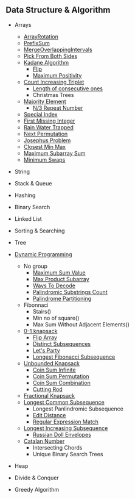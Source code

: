 ## Data Structure & Algorithm

- Arrays
  - [ArrayRotation](DSAlgo/src/Arrays/ArrayRotation.java)
  - [PrefixSum](DSAlgo/src/Arrays/easy/PrefixSum.java)
  - [MergeOverlappingIntervals](DSAlgo/src/Arrays/MergeOverLappingIntervals.java)
  - [Pick From Both Sides](DSAlgo/src/Arrays/PickFromBothSides.java)
  - [Kadane Algorithm](DSAlgo/src/Arrays/MaximumSubarraySum.java)
    - [Flip](DSAlgo/src/Arrays/Flip.java)
    - [Maximum Positivity](DSAlgo/src/Arrays/MaximumPositivity.java)
  - [Count Increasing Triplet](DSAlgo/src/Arrays/CoutingTriplets.java)
    - [Length of consecutive ones](DSAlgo/src/Arrays/LenOfLongestConsOnes.java)
    - Christmas Trees
  - [Majority Element](DSAlgo/src/Arrays/MajorityElement.java)
    - [N/3 Repeat Number](DSAlgo/src/Arrays/N3RepeatNo.java)
  - [Special Index](DSAlgo/src/Arrays/SpecialIndex.java)
  - [First Missing Integer](DSAlgo/src/Arrays/FirstMissingInteger.java)
  - [Rain Water Trapped](DSAlgo/src/Arrays/TrappingRainWater.java)
  - [Next Permutation](DSAlgo/src/Arrays/NextPermutation.java)
  - [Josephus Problem](DSAlgo/src/Arrays/JosephusProblem.java)
  - [Closest Min Max](DSAlgo/src/Arrays/ClosestMinMax.java)
  - [Maximum Subarray Sum](DSAlgo/src/Arrays/MaximumSubarraySum.java)
  - [Minimum Swaps](DSAlgo/src/Arrays/MinimumSwaps.java)
- String
- Stack & Queue
- Hashing
- Binary Search
- Linked List
- Sorting & Searching
- Tree
- [Dynamic Programming](DSAlgo/src/Dynamic_Programming_Library)

  - No group
    - [Maximum Sum Value](DSAlgo/src/Dynamic_Programming_Library/MaximumSumValue.java)
    - [Max Product Subarray](DSAlgo/src/Dynamic_Programming_Library/MaxProductSubArray.java)
    - [Ways To Decode](DSAlgo/src/Dynamic_Programming_Library/WaysToDecode.java)
    - [Palindromic Substrings Count](DSAlgo/src/Dynamic_Programming_Library/PalindromicSubstringsCount.java)
    - [Palindrome Partitioning](DSAlgo/src/Dynamic_Programming_Library/MinPalindromicCut.java)
  - Fibonnaci
    - Stairs()
    - Min no of square()
    - Max Sum Without Adjacent Elements()
  - [0-1 knapsack](DSAlgo/src/Dynamic_Programming_Library/Knapsack01.java)
    - [Flip Array](DSAlgo/src/Dynamic_Programming_Library/FlipArray.java)
    - [Distinct Subsequences](DSAlgo/src/Dynamic_Programming_Library/DistinctSubsequences.java)
    - [Let's Party](DSAlgo/src/Dynamic_Programming_Library/DanceArrangement.java)
    - [Longest Fibonacci Subsequence](DSAlgo/src/Dynamic_Programming_Library/LongestFibSubsequence.java)
  - [Unbounded Knapsack](DSAlgo/src/Dynamic_Programming_Library/UnboundedKnapsack.java)
    - [Coin Sum Infinite](DSAlgo/src/Dynamic_Programming_Library/CoinSumInfinite.java)
    - [Coin Sum Permutation](DSAlgo/src/Dynamic_Programming_Library/CoinSumPermutation.java)
    - [Coin Sum Combination](DSAlgo/src/Dynamic_Programming_Library/CoinSumCombination.java)
    - [Cutting Rod](DSAlgo/src/Dynamic_Programming_Library/CuttingRod.java)
  - [Fractional Knapsack](DSAlgo/src/Dynamic_Programming_Library/FractionalKnapsack.java)
  - [Longest Common Subsequence](DSAlgo/src/Dynamic_Programming_Library/LCS.java)
    - Longest Panlindromic Subsequence
    - [Edit Distance](DSAlgo/src/Dynamic_Programming_Library/EditDistance.java)
    - [Regular Expression Match](DSAlgo/src/Dynamic_Programming_Library/RegularExpMaching.java)
  - [Longest Increasing Subsequence](DSAlgo/src/Dynamic_Programming_Library/LIS.java)
    - [Russian Doll Envelopes](DSAlgo/src/Dynamic_Programming_Library/RussianDollEnvelopes.java)
  - [Catalan Number](DSAlgo/src/Dynamic_Programming_Library/IntersectingChordsCircle.java)
    - Intersecting Chords
    - Unique Binary Search Trees

- Heap
- Divide & Conquer
- Greedy Algorithm
